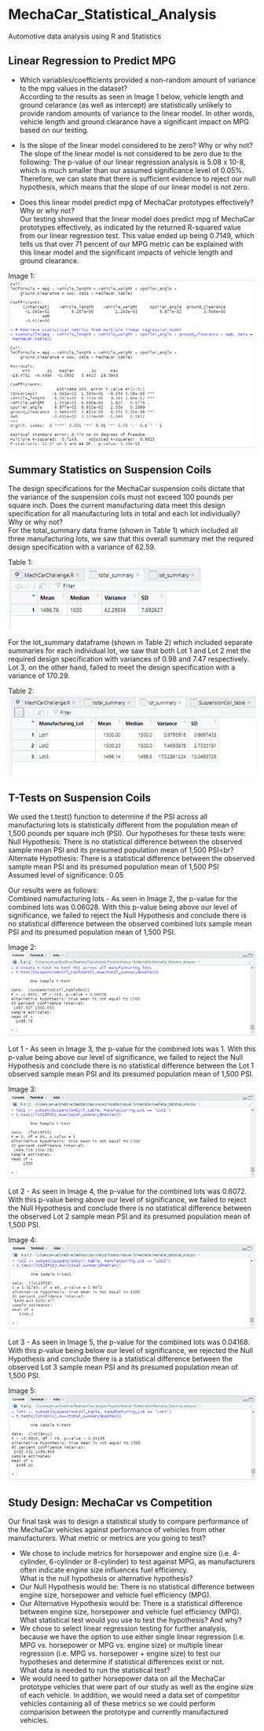 # MechaCar_Statistical_Analysis
Automotive data analysis using R and Statistics

## Linear Regression to Predict MPG
- Which variables/coefficients provided a non-random amount of variance to the mpg values in the dataset?<br>
According to the results as seen in Image 1 below, vehicle length and ground celarance (as well as intercept) are statistically unlikely to provide random amounts of variance to the linear model. In other words, vehicle length and ground clearance have a significant impact on MPG based on our testing.

- Is the slope of the linear model considered to be zero? Why or why not?<br>
The slope of the linear model is not considered to be zero due to the following: The p-value of our linear regression analysis is 5.08 x 10-8, which is much smaller than our assumed significance level of 0.05%. Therefore, we can state that there is sufficient evidence to reject our null hypothesis, which means that the slope of our linear model is not zero.

- Does this linear model predict mpg of MechaCar prototypes effectively? Why or why not?<br>
Our testing showed that the linear model does predict mpg of MechaCar prototypes effectively, as indicated by the returned R-squared value from our linear regression test. This value ended up being 0.7149, which tells us that over 71 percent of our MPG metric can be explained with this linear model and the significant impacts of vehicle length and ground clearance.

Image 1:<br>
![Liner regression screenshot](https://github.com/jmueller187/MechaCar_Statistical_Analysis/blob/main/Resources/LinearRegressionOutput.png)

## Summary Statistics on Suspension Coils
The design specifications for the MechaCar suspension coils dictate that the variance of the suspension coils must not exceed 100 pounds per square inch. Does the current manufacturing data meet this design specification for all manufacturing lots in total and each lot individually? Why or why not?<br>
For the total_summary data frame (shown in Table 1) which included all three manufacturing lots, we saw that this overall summary met the requred design specification with a  variance of 62.59.<br>

Table 1:<br>
![total_summary data frame](https://github.com/jmueller187/MechaCar_Statistical_Analysis/blob/main/Resources/TotalSummaryDataFrame.png)

For the lot_summary dataframe (shown in Table 2) which included separate summaries for each individual lot, we saw that both Lot 1 and Lot 2 met the required design specification with variances of 0.98 and 7.47 respectively. Lot 3, on the other hand, failed to meet the design specification with a variance of 170.29.<br>

Table 2:<br>
![lot_summary data frame](https://github.com/jmueller187/MechaCar_Statistical_Analysis/blob/main/Resources/LotSummaryDataFrame.png)

## T-Tests on Suspension Coils
We used the t.test() function to determine if the PSI across all manufacturing lots is statistically different from the population mean of 1,500 pounds per square inch (PSI). Our hypotheses for these tests were:<br>
Null Hypothesis: There is no statistical difference between the observed sample mean PSI and its presumed population mean of 1,500 PSI<br?
Alternate Hypothesis: There is a statistical difference between the observed sample mean PSI and its presumed population mean of 1,500 PSI<br>
Assumed level of significance: 0.05

Our results were as follows:<br>
Combined namufacturing lots - As seen in Image 2, the p-value for the combined lots was 0.06028. With this p-value being above our level of significance, we failed to reject the Null Hypothesis and conclude there is no statistical difference between the observed combined lots sample mean PSI and its presumed population mean of 1,500 PSI.<br>

Image 2:<br>
![Combined lots image](https://github.com/jmueller187/MechaCar_Statistical_Analysis/blob/main/Resources/TTestTotalSummary.png)

Lot 1 - As seen in Image 3, the p-value for the combined lots was 1. With this p-value being above our level of significance, we failed to reject the Null Hypothesis and conclude there is no statistical difference between the Lot 1 observed sample mean PSI and its presumed population mean of 1,500 PSI.<br>

Image 3:<br>
![Lot 1 image](https://github.com/jmueller187/MechaCar_Statistical_Analysis/blob/main/Resources/TTestLot1Summary.png)

Lot 2 - As seen in Image 4, the p-value for the combined lots was 0.6072. With this p-value being above our level of significance, we failed to reject the Null Hypothesis and conclude there is no statistical difference between the observed Lot 2 sample mean PSI and its presumed population mean of 1,500 PSI.<br>

Image 4:<br>
![Lot 2 image](https://github.com/jmueller187/MechaCar_Statistical_Analysis/blob/main/Resources/TTestLot2Summary.png)

Lot 3 - As seen in Image 5, the p-value for the combined lots was 0.04168. With this p-value being below our level of significance, we rejected the Null Hypothesis and conclude there is a statistical difference between the observed Lot 3 sample mean PSI and its presumed population mean of 1,500 PSI.<br>

Image 5:<br>
![Lot 3 image](https://github.com/jmueller187/MechaCar_Statistical_Analysis/blob/main/Resources/TTestLot3Summary.png)

## Study Design: MechaCar vs Competition
Our final task was to design a statistical study to compare performance of the MechaCar vehicles against performance of vehicles from other manufacturers.
What metric or metrics are you going to test?
- We chose to include metrics for horsepower and engine size (i.e. 4-cylinder, 6-cylinder or 8-cylinder) to test against MPG, as manufacturers often indicate engine size influences fuel efficiency.<br>
What is the null hypothesis or alternative hypothesis?
- Our Null Hypothesis would be: There is no statistical difference between engine size, horsepower and vehicle fuel efficiency (MPG).
- Our Alternative Hypothesis would be: There is a statistical difference between engine size, horsepower and vehicle fuel efficiency (MPG).<br>
What statistical test would you use to test the hypothesis? And why?
- We chose to select linear regression testing for further analysis, because we have the option to use either single linear regression (i.e. MPG vs. horsepower or MPG vs. engine size) or multiple linear regression (i.e. MPG vs. horsepower + engine size) to test our hypotheses and determine if statistical differences exist or not.<br>
What data is needed to run the statistical test?
- We would need to gather horsepower data on all the MechaCar prototype vehicles that were part of our study as well as the engine size of each vehicle. In addition, we would need a data set of competitor vehicles containing all of these metrics so we could perform comparision between the prototype and currently manufactured vehicles.

